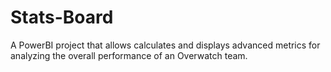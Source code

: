 # Stats-Board
 A PowerBI project that allows calculates and displays advanced metrics for analyzing the overall performance of an Overwatch team.

